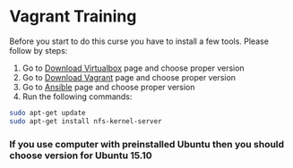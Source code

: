 # Vagrant Training

Before you start to do this curse you have to install a few tools. Please follow by steps:

1. Go to [Download Virtualbox](https://www.virtualbox.org/wiki/Linux_Downloads) page and choose proper version
2. Go to [Download Vagrant](https://www.vagrantup.com/downloads.html) page and choose proper version
3. Go to [Ansible](http://docs.ansible.com/ansible/intro_installation.html#latest-releases-via-apt-ubuntu) page and choose proper version
4. Run the following commands: 
  ```bash
  sudo apt-get update
  sudo apt-get install nfs-kernel-server
  ```

### If you use computer with preinstalled Ubuntu then you should choose version for Ubuntu 15.10 
